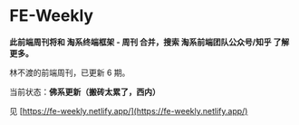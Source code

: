 # FE-Weekly

**此前端周刊将和 淘系终端框架 - 周刊 合并，搜索 淘系前端团队公众号/知乎 了解更多。**

林不渡的前端周刊，已更新 6 期。

当前状态：**佛系更新（搬砖太累了，西内）**

见 [https://fe-weekly.netlify.app/](https://fe-weekly.netlify.app/)
